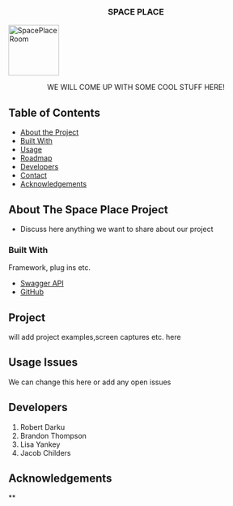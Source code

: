 <!-- PROJECT LOGO -->
<br />
<p align="center">
  <h3 align="center">SPACE PLACE</h3>
<a href="SpaceRoom.png">
    <img src="SpaceRoom.png" alt="SpacePlaceRoom" width="100" height="100">  <!--images here for space place project--->
  </a>
  <p align="center">
    WE WILL COME UP WITH SOME COOL STUFF HERE!
    <br />
  </p>
</p>

<!-- TABLE OF CONTENTS -->
## Table of Contents

* [About the Project](#About_The_Space_Place_Project)
* [Built With](#built-with)
* [Usage](#usage)
* [Roadmap](#roadmap)
* [Developers](#developers)
* [Contact](#contact)
* [Acknowledgements](#acknowledgements)

<!-- ABOUT THE PROJECT -->
## About The Space Place Project
* Discuss here anything we want to share about our project

### Built With
Framework, plug ins etc.
* [Swagger API](https://getbootstrap.com)
* [GitHub](https://github.com)

<!-- PROJECT EXAMPLES -->
## Project
will add project examples,screen captures etc. here

<!-- OPEN ISSUES -->
## Usage Issues
We can change this here or add any open issues

<!-- DEVELOPERS -->
## Developers
1. Robert Darku
2. Brandon Thompson
3. Lisa Yankey
4. Jacob Childers


<!-- ACKNOWLEDGEMENTS -->
## Acknowledgements
** 


